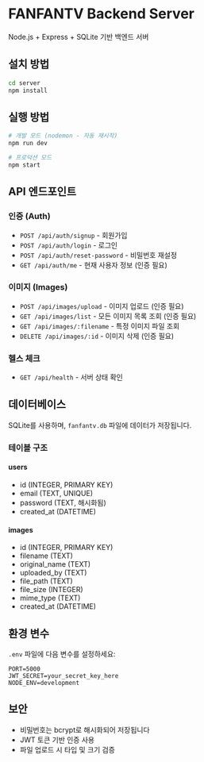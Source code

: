 # FANFANTV Backend Server

Node.js + Express + SQLite 기반 백엔드 서버

## 설치 방법

```bash
cd server
npm install
```

## 실행 방법

```bash
# 개발 모드 (nodemon - 자동 재시작)
npm run dev

# 프로덕션 모드
npm start
```

## API 엔드포인트

### 인증 (Auth)

-   `POST /api/auth/signup` - 회원가입
-   `POST /api/auth/login` - 로그인
-   `POST /api/auth/reset-password` - 비밀번호 재설정
-   `GET /api/auth/me` - 현재 사용자 정보 (인증 필요)

### 이미지 (Images)

-   `POST /api/images/upload` - 이미지 업로드 (인증 필요)
-   `GET /api/images/list` - 모든 이미지 목록 조회 (인증 필요)
-   `GET /api/images/:filename` - 특정 이미지 파일 조회
-   `DELETE /api/images/:id` - 이미지 삭제 (인증 필요)

### 헬스 체크

-   `GET /api/health` - 서버 상태 확인

## 데이터베이스

SQLite를 사용하며, `fanfantv.db` 파일에 데이터가 저장됩니다.

### 테이블 구조

#### users

-   id (INTEGER, PRIMARY KEY)
-   email (TEXT, UNIQUE)
-   password (TEXT, 해시화됨)
-   created_at (DATETIME)

#### images

-   id (INTEGER, PRIMARY KEY)
-   filename (TEXT)
-   original_name (TEXT)
-   uploaded_by (TEXT)
-   file_path (TEXT)
-   file_size (INTEGER)
-   mime_type (TEXT)
-   created_at (DATETIME)

## 환경 변수

`.env` 파일에 다음 변수를 설정하세요:

```
PORT=5000
JWT_SECRET=your_secret_key_here
NODE_ENV=development
```

## 보안

-   비밀번호는 bcrypt로 해시화되어 저장됩니다
-   JWT 토큰 기반 인증 사용
-   파일 업로드 시 타입 및 크기 검증
